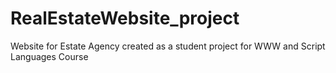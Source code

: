 # RealEstateWebsite_project
Website for Estate Agency created as a student project for WWW and Script Languages Course
